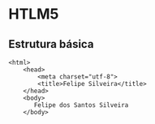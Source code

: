 # HTLM5

## Estrutura básica

<!DOCTYPE html>
    <html>
        <head>
            <meta charset="utf-8">
            <title>Felipe Silveira</title>
        </head>
        <body>
           Felipe dos Santos Silveira          
        </body>
</html>
</!doctype>

